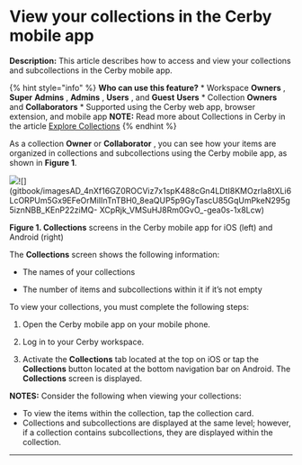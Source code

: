 # View your collections in the Cerby mobile app

**Description:** This article describes how to access and view your collections and subcollections in the Cerby mobile app.

{% hint style="info" %} **Who can use this feature?** * Workspace **Owners** ,
**Super** **Admins** , **Admins** , **Users** , and **Guest** **Users** *
Collection **Owners** and **Collaborators** * Supported using the Cerby web
app, browser extension, and mobile app **NOTE:** Read more about Collections
in Cerby in the article [Explore
Collections](https://help.cerby.com/en/articles/8981886-explore-collections)
{% endhint %}

As a collection **Owner** or **Collaborator** , you can see how your items are
organized in collections and subcollections using the Cerby mobile app, as
shown in **Figure 1**.

![](gitbook/imagesAD_4nXfytRUPecQHox17KsSfn5iX0lOonov_CznFixJ9qRiSWu5y_gSDZ8WUZz3KYFuJRkSfrp1T7JW8z3b9GirnGIHK-q2J6eoVZ-k4xOJ9fi7J2YcHpZDMO02dAM3hXxwwXOHDQGE1E08GNELMBzfjuFZq_d9F)![](gitbook/imagesAD_4nXf16GZ0ROCViz7x1spK488cGn4LDtI8KMOzrIa8tXLi6LcORPUm5Gx9EFeOrMiIInTnTBH0_8eaQUP5p9GyTascU85GqUmPkeN295g5iznNBB_KEnP22ziMQ-
XCpRjk_VMSuHJ8Rm0GvO_-gea0s-1x8Lcw)

**Figure 1. Collections** screens in the Cerby mobile app for iOS (left) and
Android (right)

The **Collections** screen shows the following information:

  * The names of your collections

  * The number of items and subcollections within it if it’s not empty

To view your collections, you must complete the following steps:

  1. Open the Cerby mobile app on your mobile phone.

  2. Log in to your Cerby workspace.

  3. Activate the **Collections** tab located at the top on iOS or tap the **Collections** button located at the bottom navigation bar on Android. The **Collections** screen is displayed.

**NOTES:** Consider the following when viewing your collections:

  * To view the items within the collection, tap the collection card.
  * Collections and subcollections are displayed at the same level; however, if a collection contains subcollections, they are displayed within the collection.

  
---

